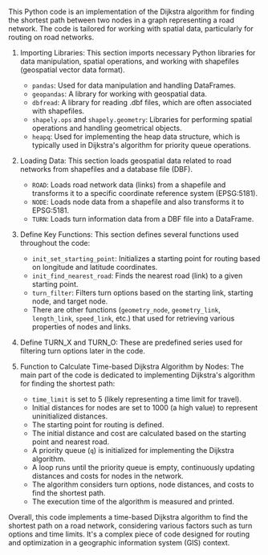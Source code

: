 This Python code is an implementation of the Dijkstra algorithm for finding the shortest path between two nodes in a graph representing a road network. 
The code is tailored for working with spatial data, particularly for routing on road networks. 

1. Importing Libraries: 
  This section imports necessary Python libraries for data manipulation, spatial operations, and working with shapefiles (geospatial vector data format).

   - `pandas`: Used for data manipulation and handling DataFrames.
   - `geopandas`: A library for working with geospatial data.
   - `dbfread`: A library for reading .dbf files, which are often associated with shapefiles.
   - `shapely.ops` and `shapely.geometry`: Libraries for performing spatial operations and handling geometrical objects.
   - `heapq`: Used for implementing the heap data structure, which is typically used in Dijkstra's algorithm for priority queue operations.

2. Loading Data: 
  This section loads geospatial data related to road networks from shapefiles and a database file (DBF).

   - `ROAD`: Loads road network data (links) from a shapefile and transforms it to a specific coordinate reference system (EPSG:5181).
   - `NODE`: Loads node data from a shapefile and also transforms it to EPSG:5181.
   - `TURN`: Loads turn information data from a DBF file into a DataFrame.

3. Define Key Functions: 
  This section defines several functions used throughout the code:

   - `init_set_starting_point`: Initializes a starting point for routing based on longitude and latitude coordinates.
   - `init_find_nearest_road`: Finds the nearest road (link) to a given starting point.
   - `turn_filter`: Filters turn options based on the starting link, starting node, and target node.
   - There are other functions (`geometry_node`, `geometry_link`, `length_link`, `speed_link`, etc.) that used for retrieving various properties of nodes and links.

4. Define TURN_X and TURN_O: These are predefined series used for filtering turn options later in the code.

5. Function to Calculate Time-based Dijkstra Algorithm by Nodes: 
  The main part of the code is dedicated to implementing Dijkstra's algorithm for finding the shortest path:

   - `time_limit` is set to 5 (likely representing a time limit for travel).
   - Initial distances for nodes are set to 1000 (a high value) to represent uninitialized distances.
   - The starting point for routing is defined.
   - The initial distance and cost are calculated based on the starting point and nearest road.
   - A priority queue (`q`) is initialized for implementing the Dijkstra algorithm.
   - A loop runs until the priority queue is empty, continuously updating distances and costs for nodes in the network.
   - The algorithm considers turn options, node distances, and costs to find the shortest path.
   - The execution time of the algorithm is measured and printed.

Overall, this code implements a time-based Dijkstra algorithm to find the shortest path on a road network, considering various factors such as turn options and time limits. It's a complex piece of code designed for routing and optimization in a geographic information system (GIS) context.
